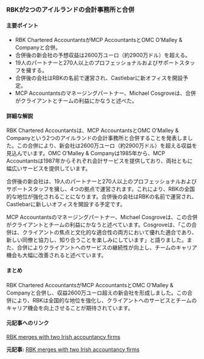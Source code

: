 ### RBKが2つのアイルランドの会計事務所と合併

#### 主要ポイント
- RBK Chartered AccountantsがMCP AccountantsとOMC O’Malley & Companyと合併。
- 合併後の新会社の予想収益は2600万ユーロ（約2900万ドル）を超える。
- 19人のパートナーと270人以上のプロフェッショナルおよびサポートスタッフを擁する。
- 合併後の会社はRBKの名前で運営され、Castlebarに新オフィスを開設予定。
- MCP Accountantsのマネージングパートナー、Michael Cosgroveは、合併がクライアントとチームの利益にかなうと述べた。

#### 詳細な解説
RBK Chartered Accountantsは、MCP AccountantsとOMC O’Malley & Companyという2つのアイルランドの会計事務所と合併することを発表しました。この合併により、新会社は2600万ユーロ（約2900万ドル）を超える収益を見込んでいます。OMC O’Malley & Companyは1985年から、MCP Accountantsは1987年からそれぞれ会計サービスを提供しており、両社ともに幅広いサービスを提供しています。

合併後の新会社は、19人のパートナーと270人以上のプロフェッショナルおよびサポートスタッフを擁し、4つの拠点で運営されます。これにより、RBKの全国的な地位が強化されることになります。合併後の会社はRBKの名前で運営され、Castlebarに新しいオフィスを開設する予定です。

MCP Accountantsのマネージングパートナー、Michael Cosgroveは、この合併がクライアントとチームの利益にかなうと述べています。Cosgroveは、「この合併は、クライアントの焦点と文化的な適合性の両方において優れた適合であり、新しい同僚と協力し、知り合うことを楽しみにしています」と語りました。また、合併によりクライアントへのサービスの継続性が向上し、チームのキャリア機会も大幅に改善されると述べています。

#### まとめ
RBK Chartered AccountantsがMCP AccountantsとOMC O’Malley & Companyと合併し、収益2600万ユーロ超えの新会社を形成しました。この合併により、RBKは全国的な地位を強化し、クライアントへのサービスとチームのキャリア機会を向上させることが期待されています。

#### 元記事へのリンク
[RBK merges with two Irish accountancy firms](元記事のURL)

**元記事:** [RBK merges with two Irish accountancy firms](https://www.internationalaccountingbulletin.com/news/rbk-chartered-accountants-merges/)
